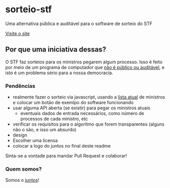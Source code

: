 # sorteio-stf
Uma alternativa pública e auditável para o software de sorteio do STF

[Visite o site](https://juventudes.github.io/sorteio-stf/)

## Por que uma iniciativa dessas?

O STF faz sorteios para os ministros pegarem algum processo.
Isso é feito por meio de um programa de computador que [não é público ou auditável](http://www1.folha.uol.com.br/colunas/ronaldolemos/2017/02/1856111-ninguem-sabe-como-funciona-o-algortimo-do-stf.shtml), e isto é um problema sério para a nossa democracia.

### Pendências
 - realmente fazer o sorteio via javascript, usando a [lista atual](http://www.stf.jus.br/portal/cms/verTexto.asp?servico=sobreStfComposicaoComposicaoPlenariaApresentacao) de ministros e colocar um botão de exemlpo do software funcionando
 - usar alguma API aberta (se existir) para pegar os ministros atuais
   - eventuais dados de entrada necessários, como número de processos de cada ministro, etc
 - verificar os requisitos para o algoritmo que forem transparentes (alguns não o são, e isso  um absurdo)
 - design
 - Escolher uma licensa
 - colocar a logo do juntos no final deste readme

Sinta-se a vontade para mandar Pull Request e colaborar!

### Quem somos?

Somos o [juntos](juntos.org.br)!
